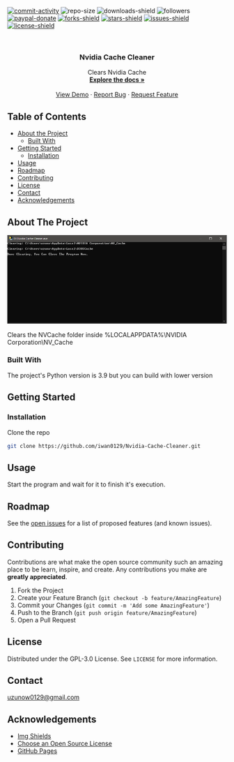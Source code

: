 [![commit-activity]][commit-url]
![repo-size]
![downloads-shield]
![followers]
[![paypal-donate]][paypal-url]
[![forks-shield]][forks-url]
[![stars-shield]][stars-url]
[![issues-shield]][issues-url]
[![license-shield]][license-url]


<!-- PROJECT LOGO -->
<br />
<p align="center">
  <!--
  <a href="https://github.com/iwan0129/Nvidia-Cache-Cleaner">
    <img src="images/logo.png" alt="Logo" width="80" height="80">
  </a>
  -->
  
  <h3 align="center">Nvidia Cache Cleaner</h3>

  <p align="center">
    Clears Nvidia Cache
    <br />
    <a href="https://github.com/iwan0129/Nvidia-Cache-Cleaner"><strong>Explore the docs »</strong></a>
    <br />
    <br />
    <a href="https://github.com/iwan0129/Nvidia-Cache-Cleaner">View Demo</a>
    ·
    <a href="https://github.com/iwan0129/Nvidia-Cache-Cleaner/issues">Report Bug</a>
    ·
    <a href="https://github.com/iwan0129/Nvidia-Cache-Cleaner/issues">Request Feature</a>
  </p>
</p>


## Table of Contents

* [About the Project](#about-the-project)
  * [Built With](#built-with)
* [Getting Started](#getting-started)
  <!--* [Prerequisites](#prerequisites)-->
  * [Installation](#installation)
* [Usage](#usage)
* [Roadmap](#roadmap)
* [Contributing](#contributing)
* [License](#license)
* [Contact](#contact)
* [Acknowledgements](#acknowledgements)

## About The Project

![Screenshot]

Clears the NVCache folder inside %LOCALAPPDATA%\NVIDIA Corporation\NV_Cache

### Built With
The project's Python version is 3.9 but you can build with lower version

## Getting Started

<!-- ### Prerequisites

This is an example of how to list things you need to use the software and how to install them.
* npm
```sh
npm install npm@latest -g
```
-->
### Installation

Clone the repo
```sh
git clone https://github.com/iwan0129/Nvidia-Cache-Cleaner.git
```

## Usage

Start the program and wait for it to finish it's execution.

## Roadmap

See the [open issues](https://github.com/iwan0129/Nvidia-Cache-Cleaner/issues) for a list of proposed features (and known issues).

## Contributing

Contributions are what make the open source community such an amazing place to be learn, inspire, and create. Any contributions you make are **greatly appreciated**.

1. Fork the Project
2. Create your Feature Branch (`git checkout -b feature/AmazingFeature`)
3. Commit your Changes (`git commit -m 'Add some AmazingFeature'`)
4. Push to the Branch (`git push origin feature/AmazingFeature`)
5. Open a Pull Request

## License

Distributed under the GPL-3.0 License. See `LICENSE` for more information.

## Contact

uzunow0129@gmail.com

## Acknowledgements
* [Img Shields](https://shields.io)
* [Choose an Open Source License](https://choosealicense.com)
* [GitHub Pages](https://pages.github.com)


[contributors-shield]: https://img.shields.io/github/contributors/iwan0129/Nvidia-Cache-Cleaner.svg?style=for-the-badge
[contributors-url]: https://github.com/iwan0129/Nvidia-Cache-Cleaner/graphs/contributors
[forks-shield]: https://img.shields.io/github/forks/iwan0129/Nvidia-Cache-Cleaner.svg?style=for-the-badge
[forks-url]: https://github.com/iwan0129/Nvidia-Cache-Cleaner/network/members
[stars-shield]: https://img.shields.io/github/stars/iwan0129/Nvidia-Cache-Cleaner.svg?style=for-the-badge
[stars-url]: https://github.com/iwan0129/Nvidia-Cache-Cleaner/stargazers
[issues-shield]: https://img.shields.io/github/issues/iwan0129/Nvidia-Cache-Cleaner.svg?style=for-the-badge
[issues-url]: https://github.com/iwan0129/Nvidia-Cache-Cleaner/issues
[license-shield]: https://img.shields.io/github/license/iwan0129/Nvidia-Cache-Cleaner.svg?style=for-the-badge
[license-url]: https://github.com/iwan0129/Nvidia-Cache-Cleaner/blob/master/LICENSE
[product-screenshot]: images/screenshot.png
[repo-size]: https://img.shields.io/github/repo-size/iwan0129/Nvidia-Cache-Cleaner.svg?label=repository%20size&style=for-the-badge
[commit-activity]: https://img.shields.io/github/commit-activity/m/iwan0129/Nvidia-Cache-Cleaner.svg?style=for-the-badge
[commit-url]: https://github.com/iwan0129/Nvidia-Cache-Cleaner/commits/master
[followers]: https://img.shields.io/github/followers/iwan0129?style=for-the-badge
[paypal-url]: https://paypal.me/iwan0129?locale.x=en_US
[paypal-donate]: https://img.shields.io/badge/donate-PayPal-104098.svg?style=for-the-badge&logo=PayPal
[downloads-shield]: https://img.shields.io/github/downloads/iwan0129/Nvidia-Cache-Cleaner/total.svg?style=for-the-badge
[Screenshot]: Images/Screenshot.png
